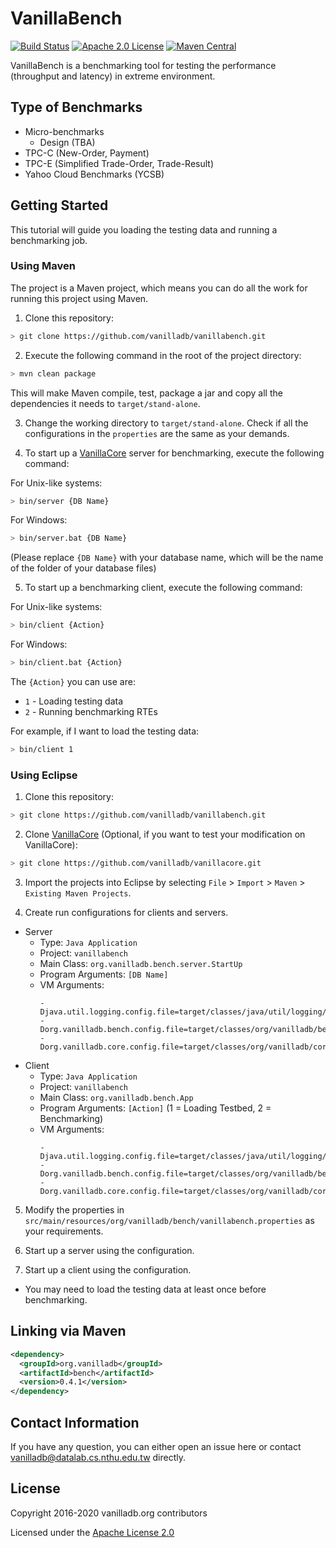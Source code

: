 # VanillaBench

[![Build Status](https://travis-ci.org/vanilladb/vanillabench.svg?branch=master)](https://travis-ci.org/vanilladb/vanillabench)
[![Apache 2.0 License](https://img.shields.io/badge/license-apache%202.0-orange.svg)](https://www.apache.org/licenses/LICENSE-2.0)
[![Maven Central](https://img.shields.io/maven-central/v/org.vanilladb/bench.svg)](https://maven-badges.herokuapp.com/maven-central/org.vanilladb/bench)

VanillaBench is a benchmarking tool for testing the performance (throughput and latency) in extreme environment.

## Type of Benchmarks

- Micro-benchmarks
  - Design (TBA)
- TPC-C (New-Order, Payment)
- TPC-E (Simplified Trade-Order, Trade-Result)
- Yahoo Cloud Benchmarks (YCSB)

## Getting Started

This tutorial will guide you loading the testing data and running a benchmarking job.

### Using Maven

The project is a Maven project, which means you can do all the work for running this project using Maven.

1. Clone this repository:
  ```bash
  > git clone https://github.com/vanilladb/vanillabench.git
  ```

2. Execute the following command in the root of the project directory:
  ```bash
  > mvn clean package
  ```
  This will make Maven compile, test, package a jar and copy all the dependencies it needs to `target/stand-alone`.

3. Change the working directory to `target/stand-alone`. Check if all the configurations in the `properties`
  are the same as your demands.

4. To start up a [VanillaCore] server for benchmarking, execute the following command:

  For Unix-like systems:
  ```bash
  > bin/server {DB Name}
  ```
  For Windows:
  ```bash
  > bin/server.bat {DB Name}
  ```

  (Please replace `{DB Name}` with your database name, which will be the name of the folder of your database files)

5. To start up a benchmarking client, execute the following command:

  For Unix-like systems:
  ```bash
  > bin/client {Action}
  ```
  For Windows:
  ```bash
  > bin/client.bat {Action}
  ```

  The `{Action}` you can use are:

  - `1` - Loading testing data
  - `2` - Running benchmarking RTEs

  For example, if I want to load the testing data:
  ```bash
  > bin/client 1
  ```

### Using Eclipse

1. Clone this repository:
  ```bash
  > git clone https://github.com/vanilladb/vanillabench.git
  ```

2. Clone [VanillaCore] (Optional, if you want to test your modification on VanillaCore):
  ```bash
  > git clone https://github.com/vanilladb/vanillacore.git
  ```

3. Import the projects into Eclipse by selecting `File` > `Import` > `Maven` > `Existing Maven Projects`.

4. Create run configurations for clients and servers.
  - Server
    - Type: `Java Application`
    - Project: `vanillabench`
    - Main Class: `org.vanilladb.bench.server.StartUp`
    - Program Arguments: `[DB Name]`
    - VM Arguments:
      ```
      -Djava.util.logging.config.file=target/classes/java/util/logging/logging.properties
      -Dorg.vanilladb.bench.config.file=target/classes/org/vanilladb/bench/vanillabench.properties
      -Dorg.vanilladb.core.config.file=target/classes/org/vanilladb/core/vanilladb.properties
      ```
  - Client
    - Type: `Java Application`
    - Project: `vanillabench`
    - Main Class: `org.vanilladb.bench.App`
    - Program Arguments: `[Action]` (1 = Loading Testbed,  2 = Benchmarking)
    - VM Arguments:
      ```
      -Djava.util.logging.config.file=target/classes/java/util/logging/logging.properties
      -Dorg.vanilladb.bench.config.file=target/classes/org/vanilladb/bench/vanillabench.properties
      -Dorg.vanilladb.core.config.file=target/classes/org/vanilladb/core/vanilladb.properties
      ```

5. Modify the properties in `src/main/resources/org/vanilladb/bench/vanillabench.properties` as your requirements.

6. Start up a server using the configuration.

7. Start up a client using the configuration.
  - You may need to load the testing data at least once before benchmarking.

[VanillaCore]: https://github.com/vanilladb/vanillacore

## Linking via Maven

```xml
<dependency>
  <groupId>org.vanilladb</groupId>
  <artifactId>bench</artifactId>
  <version>0.4.1</version>
</dependency>
```

## Contact Information

If you have any question, you can either open an issue here or contact [vanilladb@datalab.cs.nthu.edu.tw](vanilladb@datalab.cs.nthu.edu.tw) directly.

## License

Copyright 2016-2020 vanilladb.org contributors

Licensed under the [Apache License 2.0](LICENSE)
